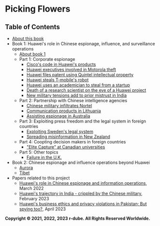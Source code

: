 
# Picking Flowers
## Table of Contents
* [About this book](about.md)
* Book 1: Huawei's role in Chinese espionage, influence, and surveillance operations
  * [About book 1](about-1.md)
  * Part 1: Corporate espionage
    * [Cisco's code in Huawei's products](cisco.md)
    * [Huawei executives involved in Motorola theft](motorola.md)
    * [Huawei files patent using Quintel intellectual property](quintel.md)
    * [Huawei steals T-mobile's robot](tmobile.md)
    * [Huawei uses an academician to steal from a startup](cnex.md)
    * [Death of a research scientist on the eve of a Huawei project](ime.md)
    * [New military tensions add to prior mistrust in India](india.md)
  * Part 2: Partnership with Chinese intelligence agencies
    * [Chinese military infiltrates Nortel](nortel.md)
    * [Communication products in Lithuania](lithuania.md)
    * [Assisting espionage in Australia](australia.md)
  * Part 3: Exploiting press freedom and the legal system in foreign countries
    * [Exploiting Sweden's legal system](sweden.md)
    * [Spreading misinformation in New Zealand](nz.md)
  * Part 4: Coopting decision makers in foreign countries
    * ["Elite Capture" at Canadian universities](canada-univ.md)
  * Part 5: Other topics
    * [Failure in the U.K.](uk.md)
* Book 2: Chinese espionage and influence operations beyond Huawei
  * [Aurora](aurora.md)
  * [Tibet](tibet.md)
* Papers related to this project
  * [Huawei's role in Chinese espionage and information operations](http://dx.doi.org/10.13140/RG.2.2.35835.18724), March 2022
  * [Huawei's trajectory in India - crippled by the Chinese military](http://dx.doi.org/10.13140/RG.2.2.28208.23047), February 2023
  * [Huawei's business ethics and privacy violations in Pakistan; But spying too?](http://dx.doi.org/10.13140/RG.2.2.11877.47849), April 2023

**Copyright © 2021, 2022, 2023 r-dube. All Rights Reserved Worldwide.**
